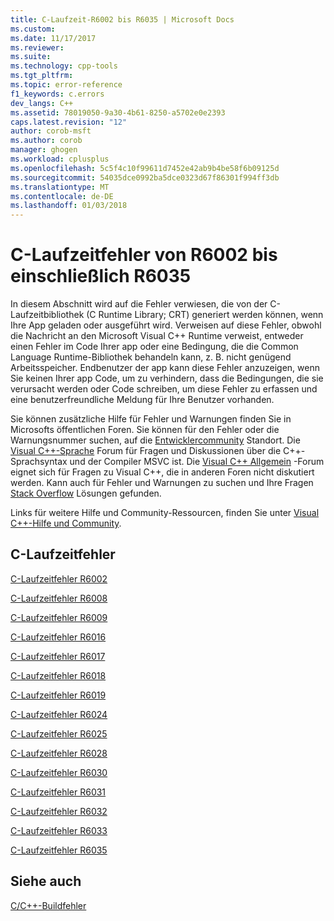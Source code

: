 ```yaml
---
title: C-Laufzeit-R6002 bis R6035 | Microsoft Docs
ms.custom: 
ms.date: 11/17/2017
ms.reviewer: 
ms.suite: 
ms.technology: cpp-tools
ms.tgt_pltfrm: 
ms.topic: error-reference
f1_keywords: c.errors
dev_langs: C++
ms.assetid: 78019050-9a30-4b61-8250-a5702e0e2393
caps.latest.revision: "12"
author: corob-msft
ms.author: corob
manager: ghogen
ms.workload: cplusplus
ms.openlocfilehash: 5c5f4c10f99611d7452e42ab9b4be58f6b09125d
ms.sourcegitcommit: 54035dce0992ba5dce0323d67f86301f994ff3db
ms.translationtype: MT
ms.contentlocale: de-DE
ms.lasthandoff: 01/03/2018
---
```

# <a name="c-runtime-errors-r6002-through-r6035"></a>C-Laufzeitfehler von R6002 bis einschließlich R6035

In diesem Abschnitt wird auf die Fehler verwiesen, die von der C-Laufzeitbibliothek (C Runtime Library; CRT) generiert werden können, wenn Ihre App geladen oder ausgeführt wird. Verweisen auf diese Fehler, obwohl die Nachricht an den Microsoft Visual C++ Runtime verweist, entweder einen Fehler im Code Ihrer app oder eine Bedingung, die die Common Language Runtime-Bibliothek behandeln kann, z. B. nicht genügend Arbeitsspeicher. Endbenutzer der app kann diese Fehler anzuzeigen, wenn Sie keinen Ihrer app Code, um zu verhindern, dass die Bedingungen, die sie verursacht werden oder Code schreiben, um diese Fehler zu erfassen und eine benutzerfreundliche Meldung für Ihre Benutzer vorhanden.

Sie können zusätzliche Hilfe für Fehler und Warnungen finden Sie in Microsofts öffentlichen Foren. Sie können für den Fehler oder die Warnungsnummer suchen, auf die [Entwicklercommunity](https://go.microsoft.com/fwlink/p/?linkid=820594) Standort. Die [Visual C++-Sprache](http://go.microsoft.com/fwlink/p/?linkid=158195) Forum für Fragen und Diskussionen über die C++-Sprachsyntax und der Compiler MSVC ist. Die [Visual C++ Allgemein](http://go.microsoft.com/fwlink/p/?linkid=158194) -Forum eignet sich für Fragen zu Visual C++, die in anderen Foren nicht diskutiert werden. Kann auch für Fehler und Warnungen zu suchen und Ihre Fragen [Stack Overflow](http://stackoverflow.com/) Lösungen gefunden.

Links für weitere Hilfe und Community-Ressourcen, finden Sie unter [Visual C++-Hilfe und Community](../../visual-cpp-help-and-community.md).

## <a name="c-runtime-errors"></a>C-Laufzeitfehler

[C-Laufzeitfehler R6002](../../error-messages/tool-errors/c-runtime-error-r6002.md)

[C-Laufzeitfehler R6008](../../error-messages/tool-errors/c-runtime-error-r6008.md)

[C-Laufzeitfehler R6009](../../error-messages/tool-errors/c-runtime-error-r6009.md)

[C-Laufzeitfehler R6016](../../error-messages/tool-errors/c-runtime-error-r6016.md)

[C-Laufzeitfehler R6017](../../error-messages/tool-errors/c-runtime-error-r6017.md)

[C-Laufzeitfehler R6018](../../error-messages/tool-errors/c-runtime-error-r6018.md)

[C-Laufzeitfehler R6019](../../error-messages/tool-errors/c-runtime-error-r6019.md)

[C-Laufzeitfehler R6024](../../error-messages/tool-errors/c-runtime-error-r6024.md)

[C-Laufzeitfehler R6025](../../error-messages/tool-errors/c-runtime-error-r6025.md)

[C-Laufzeitfehler R6028](../../error-messages/tool-errors/c-runtime-error-r6028.md)

[C-Laufzeitfehler R6030](../../error-messages/tool-errors/c-runtime-error-r6030.md)

[C-Laufzeitfehler R6031](../../error-messages/tool-errors/c-runtime-error-r6031.md)

[C-Laufzeitfehler R6032](../../error-messages/tool-errors/c-runtime-error-r6032.md)

[C-Laufzeitfehler R6033](../../error-messages/tool-errors/c-runtime-error-r6033.md)

[C-Laufzeitfehler R6035](../../error-messages/tool-errors/c-runtime-error-r6035.md)

## <a name="see-also"></a>Siehe auch

[C/C++-Buildfehler](../../error-messages/compiler-errors-1/c-cpp-build-errors.md)  